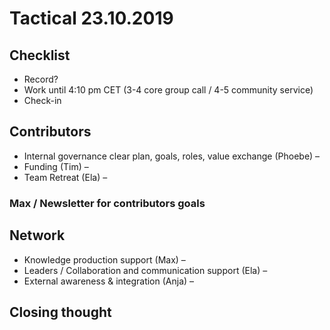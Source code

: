 # Tactical 23.10.2019

## Checklist

* Record?
* Work until 4:10 pm CET \(3-4 core group call / 4-5 community service\)
* Check-in

## Contributors

* Internal governance clear plan, goals, roles, value exchange \(Phoebe\) – 
* Funding \(Tim\) – 
* Team Retreat \(Ela\) –

### Max / Newsletter for contributors goals

## Network

* Knowledge production support \(Max\) –
* Leaders / Collaboration and communication support \(Ela\) – 
* External awareness & integration \(Anja\) –

## Closing thought



